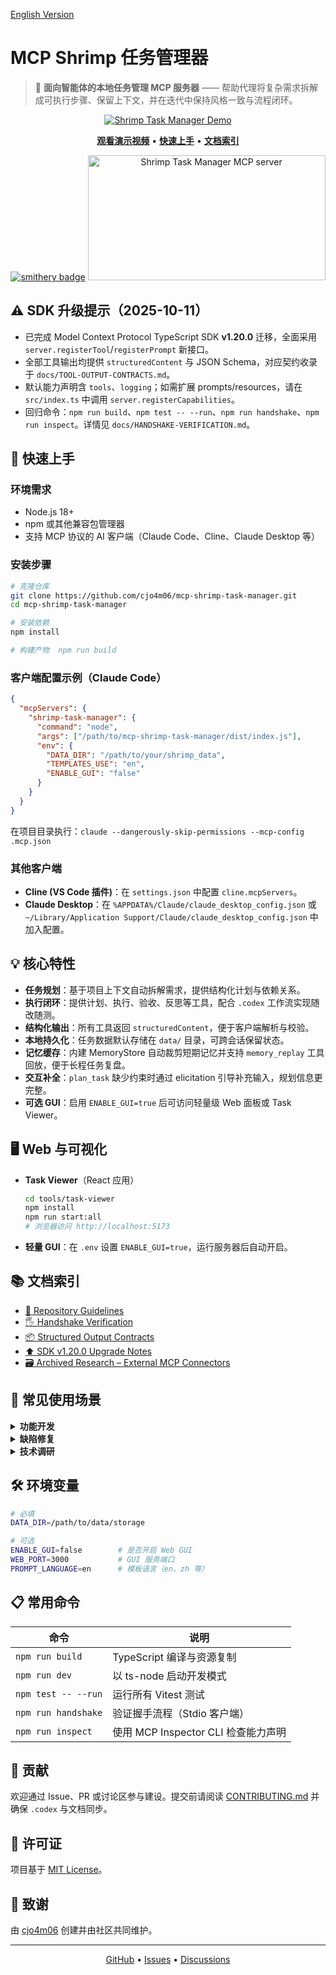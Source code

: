 [English Version](README-en.md)

# MCP Shrimp 任务管理器

> 🦐 **面向智能体的本地任务管理 MCP 服务器** —— 帮助代理将复杂需求拆解成可执行步骤、保留上下文，并在迭代中保持风格一致与流程闭环。

<div align="center">
  
[![Shrimp Task Manager Demo](docs/yt.png)](https://www.youtube.com/watch?v=Arzu0lV09so)

**[观看演示视频](https://www.youtube.com/watch?v=Arzu0lV09so)** • **[快速上手](#-快速上手)** • **[文档索引](#-文档索引)**

[![smithery badge](https://smithery.ai/badge/@cjo4m06/mcp-shrimp-task-manager)](https://smithery.ai/server/@cjo4m06/mcp-shrimp-task-manager)
<a href="https://glama.ai/mcp/servers/@cjo4m06/mcp-shrimp-task-manager"><img width="380" height="200" src="https://glama.ai/mcp/servers/@cjo4m06/mcp-shrimp-task-manager/badge" alt="Shrimp Task Manager MCP server" /></a>

</div>

## ⚠️ SDK 升级提示（2025-10-11）
- 已完成 Model Context Protocol TypeScript SDK **v1.20.0** 迁移，全面采用 `server.registerTool`/`registerPrompt` 新接口。
- 全部工具输出均提供 `structuredContent` 与 JSON Schema，对应契约收录于 `docs/TOOL-OUTPUT-CONTRACTS.md`。
- 默认能力声明含 `tools`、`logging`；如需扩展 prompts/resources，请在 `src/index.ts` 中调用 `server.registerCapabilities`。
- 回归命令：`npm run build`、`npm test -- --run`、`npm run handshake`、`npm run inspect`。详情见 `docs/HANDSHAKE-VERIFICATION.md`。

## 🚀 快速上手

### 环境需求
- Node.js 18+
- npm 或其他兼容包管理器
- 支持 MCP 协议的 AI 客户端（Claude Code、Cline、Claude Desktop 等）

### 安装步骤

```bash
# 克隆仓库
git clone https://github.com/cjo4m06/mcp-shrimp-task-manager.git
cd mcp-shrimp-task-manager

# 安装依赖
npm install

# 构建产物	npm run build
```

### 客户端配置示例（Claude Code）
```json
{
  "mcpServers": {
    "shrimp-task-manager": {
      "command": "node",
      "args": ["/path/to/mcp-shrimp-task-manager/dist/index.js"],
      "env": {
        "DATA_DIR": "/path/to/your/shrimp_data",
        "TEMPLATES_USE": "en",
        "ENABLE_GUI": "false"
      }
    }
  }
}
```
在项目目录执行：`claude --dangerously-skip-permissions --mcp-config .mcp.json`

### 其他客户端
- **Cline (VS Code 插件)**：在 `settings.json` 中配置 `cline.mcpServers`。
- **Claude Desktop**：在 `%APPDATA%/Claude/claude_desktop_config.json` 或 `~/Library/Application Support/Claude/claude_desktop_config.json` 中加入配置。

## 💡 核心特性
- **任务规划**：基于项目上下文自动拆解需求，提供结构化计划与依赖关系。
- **执行闭环**：提供计划、执行、验收、反思等工具，配合 `.codex` 工作流实现随改随测。
- **结构化输出**：所有工具返回 `structuredContent`，便于客户端解析与校验。
- **本地持久化**：任务数据默认存储在 `data/` 目录，可跨会话保留状态。
- **记忆缓存**：内建 MemoryStore 自动裁剪短期记忆并支持 `memory_replay` 工具回放，便于长程任务复盘。
- **交互补全**：`plan_task` 缺少约束时通过 elicitation 引导补充输入，规划信息更完整。
- **可选 GUI**：启用 `ENABLE_GUI=true` 后可访问轻量级 Web 面板或 Task Viewer。

## 🖥️ Web 与可视化
- **Task Viewer**（React 应用）
  ```bash
  cd tools/task-viewer
  npm install
  npm run start:all
  # 浏览器访问 http://localhost:5173
  ```
- **轻量 GUI**：在 `.env` 设置 `ENABLE_GUI=true`，运行服务器后自动开启。

## 📚 文档索引
- [📝 Repository Guidelines](AGENTS.md)
- [🖐️ Handshake Verification](docs/HANDSHAKE-VERIFICATION.md)
- [📦 Structured Output Contracts](docs/TOOL-OUTPUT-CONTRACTS.md)
- [⬆️ SDK v1.20.0 Upgrade Notes](docs/UPGRADE-SDK-1.20.0.md)
- [🗃️ Archived Research – External MCP Connectors](docs/archive/OFFICIAL-CONNECTOR-EVALUATION.md)

## 🎯 常见使用场景
<details>
<summary><b>功能开发</b></summary>

```
Plan: "plan task: add user authentication with JWT"
Execute: "execute task"
```
</details>

<details>
<summary><b>缺陷修复</b></summary>

```
Plan: "plan task: fix memory leak"
Continuous: "continuous mode"
```
</details>

<details>
<summary><b>技术调研</b></summary>

```
Research: "research: compare React vs Vue"
Plan: "plan task: migrate component"
```
</details>

## 🛠️ 环境变量
```bash
# 必填
DATA_DIR=/path/to/data/storage

# 可选
ENABLE_GUI=false        # 是否开启 Web GUI
WEB_PORT=3000           # GUI 服务端口
PROMPT_LANGUAGE=en      # 模板语言（en、zh 等）
```

## 📋 常用命令
| 命令 | 说明 |
|------|------|
| `npm run build` | TypeScript 编译与资源复制 |
| `npm run dev` | 以 ts-node 启动开发模式 |
| `npm test -- --run` | 运行所有 Vitest 测试 |
| `npm run handshake` | 验证握手流程（Stdio 客户端） |
| `npm run inspect` | 使用 MCP Inspector CLI 检查能力声明 |

## 🤝 贡献

欢迎通过 Issue、PR 或讨论区参与建设。提交前请阅读 [CONTRIBUTING.md](CONTRIBUTING.md) 并确保 `.codex` 与文档同步。

## 📄 许可证

项目基于 [MIT License](LICENSE)。

## 🌟 致谢

由 [cjo4m06](https://github.com/cjo4m06) 创建并由社区共同维护。

---

<p align="center">
  <a href="https://github.com/cjo4m06/mcp-shrimp-task-manager">GitHub</a> •
  <a href="https://github.com/cjo4m06/mcp-shrimp-task-manager/issues">Issues</a> •
  <a href="https://github.com/cjo4m06/mcp-shrimp-task-manager/discussions">Discussions</a>
</p>
